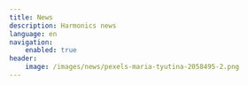 ```yaml
---
title: News
description: Harmonics news
language: en
navigation:
    enabled: true
header:
    image: /images/news/pexels-maria-tyutina-2058495-2.png
---
```

